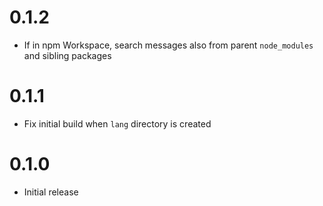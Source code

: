# 0.1.2

- If in npm Workspace, search messages also from parent `node_modules` and sibling packages

# 0.1.1

- Fix initial build when `lang` directory is created

# 0.1.0

- Initial release
